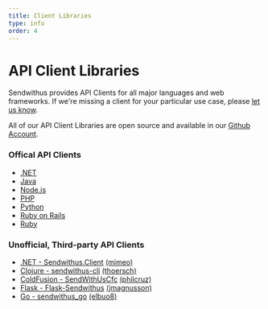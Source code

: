 ```yaml
---
title: Client Libraries
type: info
order: 4
---
```


# API Client Libraries

Sendwithus provides API Clients for all major languages and web frameworks. If we're missing a client for your particular use case, please [let us know](mailto:us@sendwithus.com).

All of our API Client Libraries are open source and available in our [Github Account](https://github.com/sendwithus).

### Offical API Clients
- [.NET](https://github.com/sendwithus/sendwithus_csharp)
- [Java](https://github.com/sendwithus/sendwithus_java)
- [Node.js](https://github.com/sendwithus/sendwithus_nodejs)
- [PHP](https://github.com/sendwithus/sendwithus_php)
- [Python](https://github.com/sendwithus/sendwithus_python)
- [Ruby on Rails](https://github.com/sendwithus/sendwithus_ruby_action_mailer)
- [Ruby](https://github.com/sendwithus/sendwithus_ruby)

### Unofficial, Third-party API Clients
- [.NET - Sendwithus.Client](https://github.com/Mimeo/SendWithUs.Client) [(mimeo)](https://github.com/Mimeo)
- [Clojure - sendwithus-cli](https://github.com/thoersch/sendwithus-clj) [(thoersch)](https://github.com/thoersch)
- [ColdFusion - SendWithUsCfc](https://github.com/philcruz/SendWithUsCfc) [(philcruz)](https://github.com/philcruz)
- [Flask - Flask-Sendwithus](https://github.com/jmagnusson/flask-sendwithus) [(jmagnusson)](https://github.com/jmagnusson)
- [Go - sendwithus_go](https://github.com/elbuo8/sendwithus_go) [(elbuo8)](https://github.com/elbuo8)
